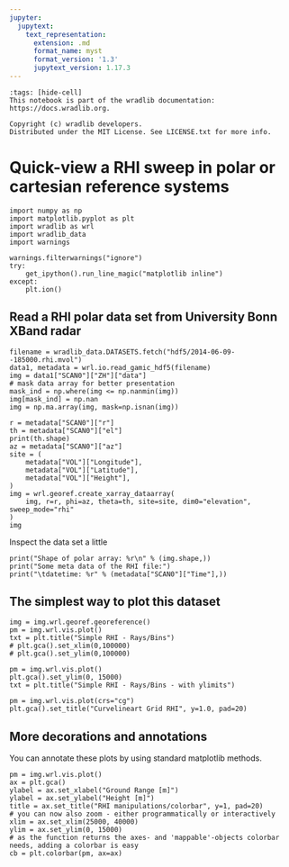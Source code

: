 ```yaml
---
jupyter:
  jupytext:
    text_representation:
      extension: .md
      format_name: myst
      format_version: '1.3'
      jupytext_version: 1.17.3
---
```


```{raw-cell}
:tags: [hide-cell]
This notebook is part of the wradlib documentation: https://docs.wradlib.org.

Copyright (c) wradlib developers.
Distributed under the MIT License. See LICENSE.txt for more info.
```

# Quick-view a RHI sweep in polar or cartesian reference systems

```{code-cell} python
import numpy as np
import matplotlib.pyplot as plt
import wradlib as wrl
import wradlib_data
import warnings

warnings.filterwarnings("ignore")
try:
    get_ipython().run_line_magic("matplotlib inline")
except:
    plt.ion()
```

## Read a RHI polar data set from University Bonn XBand radar

```{code-cell} python
filename = wradlib_data.DATASETS.fetch("hdf5/2014-06-09--185000.rhi.mvol")
data1, metadata = wrl.io.read_gamic_hdf5(filename)
img = data1["SCAN0"]["ZH"]["data"]
# mask data array for better presentation
mask_ind = np.where(img <= np.nanmin(img))
img[mask_ind] = np.nan
img = np.ma.array(img, mask=np.isnan(img))

r = metadata["SCAN0"]["r"]
th = metadata["SCAN0"]["el"]
print(th.shape)
az = metadata["SCAN0"]["az"]
site = (
    metadata["VOL"]["Longitude"],
    metadata["VOL"]["Latitude"],
    metadata["VOL"]["Height"],
)
img = wrl.georef.create_xarray_dataarray(
    img, r=r, phi=az, theta=th, site=site, dim0="elevation", sweep_mode="rhi"
)
img
```

Inspect the data set a little

```{code-cell} python
print("Shape of polar array: %r\n" % (img.shape,))
print("Some meta data of the RHI file:")
print("\tdatetime: %r" % (metadata["SCAN0"]["Time"],))
```

## The simplest way to plot this dataset

```{code-cell} python
img = img.wrl.georef.georeference()
pm = img.wrl.vis.plot()
txt = plt.title("Simple RHI - Rays/Bins")
# plt.gca().set_xlim(0,100000)
# plt.gca().set_ylim(0,100000)
```

```{code-cell} python
pm = img.wrl.vis.plot()
plt.gca().set_ylim(0, 15000)
txt = plt.title("Simple RHI - Rays/Bins - with ylimits")
```

```{code-cell} python
pm = img.wrl.vis.plot(crs="cg")
plt.gca().set_title("Curvelineart Grid RHI", y=1.0, pad=20)
```

## More decorations and annotations

You can annotate these plots by using standard matplotlib methods.

```{code-cell} python
pm = img.wrl.vis.plot()
ax = plt.gca()
ylabel = ax.set_xlabel("Ground Range [m]")
ylabel = ax.set_ylabel("Height [m]")
title = ax.set_title("RHI manipulations/colorbar", y=1, pad=20)
# you can now also zoom - either programmatically or interactively
xlim = ax.set_xlim(25000, 40000)
ylim = ax.set_ylim(0, 15000)
# as the function returns the axes- and 'mappable'-objects colorbar needs, adding a colorbar is easy
cb = plt.colorbar(pm, ax=ax)
```
